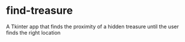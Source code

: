 # find-treasure
A Tkinter app that finds the proximity of a hidden treasure until the user finds the right location
